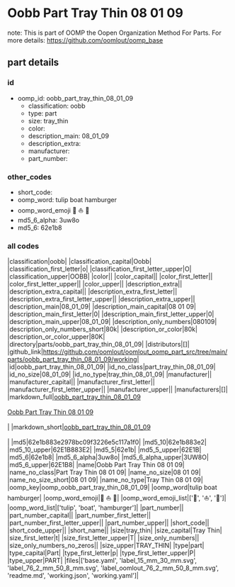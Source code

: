 # Oobb Part Tray Thin 08 01 09  

note: This is part of OOMP the Oopen Organization Method For Parts. For more details: https://github.com/oomlout/oomp_base

##  part details





### id
* oomp_id: oobb_part_tray_thin_08_01_09
  * classification: oobb
  * type: part
  * size: tray_thin
  * color: 
  * description_main: 08_01_09
  * description_extra: 
  * manufacturer: 
  * part_number: 

### other_codes
* short_code: 
* oomp_word: tulip boat hamburger
* oomp_word_emoji :tulip: :boat: :hamburger:
* md5_6_alpha: 3uw8o
* md5_6: 62e1b8

### all codes 
|classification|oobb|
|classification_capital|Oobb|
|classification_first_letter|o|
|classification_first_letter_upper|O|
|classification_upper|OOBB|
|color||
|color_capital||
|color_first_letter||
|color_first_letter_upper||
|color_upper||
|description_extra||
|description_extra_capital||
|description_extra_first_letter||
|description_extra_first_letter_upper||
|description_extra_upper||
|description_main|08_01_09|
|description_main_capital|08 01 09|
|description_main_first_letter|0|
|description_main_first_letter_upper|0|
|description_main_upper|08_01_09|
|description_only_numbers|080109|
|description_only_numbers_short|80k|
|description_or_color|80k|
|description_or_color_upper|80K|
|directory|parts/oobb_part_tray_thin_08_01_09|
|distributors|[]|
|github_link|https://github.com/oomlout/oomlout_oomp_part_src/tree/main/parts/oobb_part_tray_thin_08_01_09/working|
|id|oobb_part_tray_thin_08_01_09|
|id_no_class|part_tray_thin_08_01_09|
|id_no_size|08_01_09|
|id_no_type|tray_thin_08_01_09|
|manufacturer||
|manufacturer_capital||
|manufacturer_first_letter||
|manufacturer_first_letter_upper||
|manufacturer_upper||
|manufacturers|[]|
|markdown_full|[oobb_part_tray_thin_08_01_09](https://github.com/oomlout/oomlout_oomp_part_src/tree/main/parts/oobb_part_tray_thin_08_01_09/working)<br>[](https://github.com/oomlout/oomlout_oomp_part_src/tree/main/parts/oobb_part_tray_thin_08_01_09/working)<br>[Oobb Part Tray Thin 08 01 09](https://github.com/oomlout/oomlout_oomp_part_src/tree/main/parts/oobb_part_tray_thin_08_01_09/working)<br><br>|
|markdown_short|[oobb_part_tray_thin_08_01_09](https://github.com/oomlout/oomlout_oomp_part_src/tree/main/parts/oobb_part_tray_thin_08_01_09/working)<br><br>|
|md5|62e1b883e2978bc09f3226e5c117a1f0|
|md5_10|62e1b883e2|
|md5_10_upper|62E1B883E2|
|md5_5|62e1b|
|md5_5_upper|62E1B|
|md5_6|62e1b8|
|md5_6_alpha|3uw8o|
|md5_6_alpha_upper|3UW8O|
|md5_6_upper|62E1B8|
|name|Oobb Part Tray Thin 08 01 09|
|name_no_class|Part Tray Thin 08 01 09|
|name_no_size|08 01 09|
|name_no_size_short|08 01 09|
|name_no_type|Tray Thin 08 01 09|
|oomp_key|oomp_oobb_part_tray_thin_08_01_09|
|oomp_word|tulip boat hamburger|
|oomp_word_emoji|:tulip: :boat: :hamburger:|
|oomp_word_emoji_list|[':tulip:', ':boat:', ':hamburger:']|
|oomp_word_list|['tulip', 'boat', 'hamburger']|
|part_number||
|part_number_capital||
|part_number_first_letter||
|part_number_first_letter_upper||
|part_number_upper||
|short_code||
|short_code_upper||
|short_name||
|size|tray_thin|
|size_capital|Tray Thin|
|size_first_letter|t|
|size_first_letter_upper|T|
|size_only_numbers||
|size_only_numbers_no_zeros||
|size_upper|TRAY_THIN|
|type|part|
|type_capital|Part|
|type_first_letter|p|
|type_first_letter_upper|P|
|type_upper|PART|
|files|['base.yaml', 'label_15_mm_30_mm.svg', 'label_76_2_mm_50_8_mm.svg', 'label_oomlout_76_2_mm_50_8_mm.svg', 'readme.md', 'working.json', 'working.yaml']|
